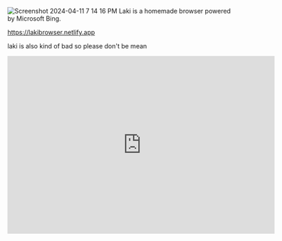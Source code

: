 ![Screenshot 2024-04-11 7 14 16 PM](https://github.com/linuxfandudeguy/laki/assets/164905463/2340eeb9-e27f-43d4-bd14-3790ea2bdf01)
Laki is a homemade browser powered by Microsoft Bing.

https://lakibrowser.netlify.app

laki is also kind of bad so please don't be mean






<iframe src="https://lakibrowser.netlify.app/" style="border:0px #ffffff none;" name="myiFrame" scrolling="no" frameborder="1" marginheight="0px" marginwidth="0px" height="400px" width="600px" allowfullscreen></iframe>
